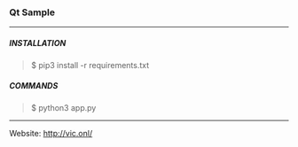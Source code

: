 ### Qt Sample ###
_ _ _

##### INSTALLATION #####

> $ pip3 install -r requirements.txt

##### COMMANDS #####

> $ python3 app.py

_ _ _

Website: http://vic.onl/